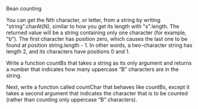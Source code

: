 Bean counting

You can get the Nth character, or letter, from a string by writing "string".charAt(N), similar to how you get its length with "s".length.
The returned value will be a string containing only one character (for example, "b").
The first character has position zero, which causes the last one to be found at position string.length - 1.
In other words, a two-character string has length 2, and its characters have positions 0 and 1.

Write a function countBs that takes a string as its only argument and returns a number that indicates how many uppercase “B” characters are in the string.

Next, write a function called countChar that behaves like countBs, except it takes a second argument that indicates the character that is to be counted
 (rather than counting only uppercase “B” characters).
